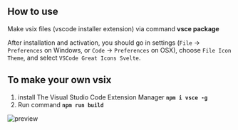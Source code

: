 ## How to use

Make vsix files (vscode installer extension) via command **vsce package**

After installation and activation, you should go in settings (`File` → `Preferences` on Windows, or `Code` → `Preferences` on OSX), choose `File Icon Theme`, and select `VSCode Great Icons Svelte`.

## To make your own vsix

1. install The Visual Studio Code Extension Manager 
   **`npm i vsce -g`**
2. Run command 
   **`npm run build`**

![preview](https://raw.githubusercontent.com/tanangular/vscode-great-tanangular-icons/screen1.png)
